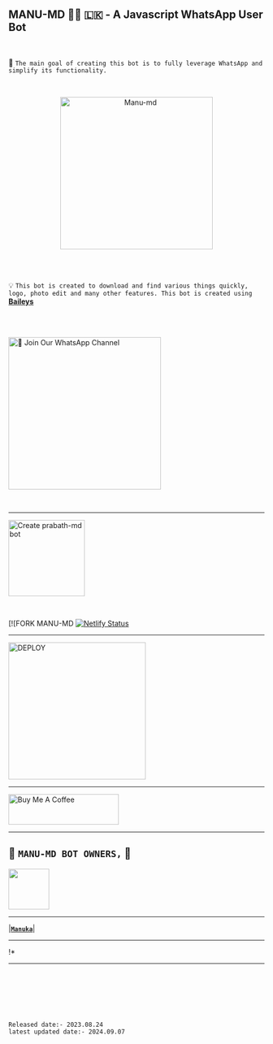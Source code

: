 <br>

## MANU-MD 👨‍💻 🇱🇰 - A Javascript WhatsApp User Bot

<br>

🔮 `The main goal of creating this bot is to fully leverage WhatsApp and simplify its functionality.`

<br>
 
  <p align="center">  
  <a href="https://i.ibb.co/wrFdmmC/8174.jpg">
    <img alt="Manu-md" height="300" src="https://i.ibb.co/wrFdmmC/8174.jpg">
    
  
  </a>
</p>  


<br>
<br>

💡 `This bot is created to download and find various things quickly, logo, photo edit and many other features. This bot is created using` **[Baileys](https://github.com/WhiskeySockets/Baileys)**


<br>
<br>

<a href="https://whatsapp.com/channel/0029Va5dJKyJpe8oqDXUjI3x"><img src="https://img.shields.io/badge/%F0%9F%8E%89%20Join%20Our%20WhatsApp%20Channel-black" alt="📎 Join Our WhatsApp Channel" width="300"></a>

<br>

---

<a href="https://www.prabath-md-official-web.com/"><img src="https://img.shields.io/badge/DEPLOY-greeen" alt="Create prabath-md bot" width="150"></a>

<br>

[![FORK MANU-MD  [![Netlify Status](https://api.netlify.com/api/v1/badges/502bb927-7d70-4341-aac7-dfe0552247d1/deploy-status)](https://app.netlify.com/sites/genuine-vacherin-5b869c/deploys)


 ---
 
<a href="https://prabath-md-terms-and-rules.vercel.app/"><img src="https://img.shields.io/badge/Read%20Our%20Terms%20and%20Conditions-red" alt="DEPLOY" width="270"></a>

---

<a href="https://www.buymeacoffee.com/PrabathKumara" target="_blank"><img src="https://i.ibb.co/wrFdmmC/8174.jpg" alt="Buy Me A Coffee" style="height: 60px !important;width: 217px !important;" ></a>

---

## 👑 **`MANU-MD BOT OWNERS,`** 👑


   <a href="https://github.com/prabathLK/"><img src="https://i.ibb.co/wrFdmmC/8174.jpg" width=80 height=80></a>   

---

|**[`Manuka`](https://github.com/prabathLK)**|

---

!*

---

<br>
<br>
<br>
<br>
<br>

`Released date:- 2023.08.24`
<br>
`latest updated date:- 2024.09.07`

